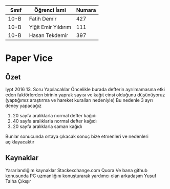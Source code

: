 
Sınıf | Öğrenci İsmi  | Numara
-------|----------------|--------
10-B   | Fatih Demir | 427
10-B   | Yiğit Emir Yıldırım | 111
10-B   | Hasan Tekdemir | 397

# Paper Vice
## Özet

Iypt 2016 13. Soru 
   Yapılacaklar
Öncelikle burada defterin ayrılmamasına etki eden faktörlerden birinin yaprak sayısı ve kağıt cinsi olduğunu düşünüyoruz (yaptığımız araştırma ve hareket kuralları nedeniyle)
Bu nedenle 3 ayrı deney yapacağız
1. 20 sayfa aralıklarla normal defter kağıdı 
2. 40 sayfa aralıklarla normal defter kağıdı
3. 20 sayfa aralıklarla saman kağıdı

Bunlar sonucunda ortaya çıkacak sonuç bize etmenleri ve nedenleri açıklayacaktır 




## Kaynaklar
Yararlandığım kaynaklar 
Stackexchange.com
Quora 
Ve bana github konusunda PC uzmanlığını konuşturarak yardımcı olan arkadaşım Yusuf Talha Çıkışır 
